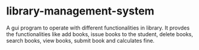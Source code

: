 # library-management-system
A gui program to operate with different functionalities in library.
It provdes the functionalities like add books, issue books to the student, delete books, search books, view books, submit book and calculates fine.
